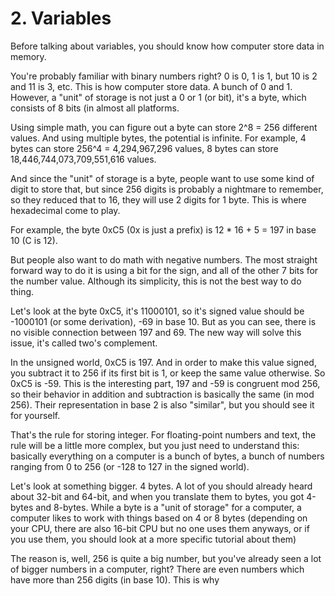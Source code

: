 # 2. Variables

Before talking about variables, you should know how computer store data in memory.

You're probably familiar with binary numbers right? 0 is 0, 1 is 1, but 10 is 2 and 11 is 3, etc. This is how computer store data. A bunch of 0 and 1. However, a "unit" of storage is not just a 0 or 1 (or bit), it's a byte, which consists of 8 bits (in almost all platforms.

Using simple math, you can figure out a byte can store 2^8 = 256 different values. And using multiple bytes, the potential is infinite. For example, 4 bytes can store 256^4 = 4,294,967,296 values, 8 bytes can store 18,446,744,073,709,551,616 values.

And since the "unit" of storage is a byte, people want to use some kind of digit to store that, but since 256 digits is probably a nightmare to remember, so they reduced that to 16, they will use 2 digits for 1 byte. This is where hexadecimal come to play.

For example, the byte 0xC5 (0x is just a prefix) is 12 * 16 + 5 = 197 in base 10 (C is 12).

But people also want to do math with negative numbers. The most straight forward way to do it is using a bit for the sign, and all of the other 7 bits for the number value. Although its simplicity, this is not the best way to do thing.

Let's look at the byte 0xC5, it's 11000101, so it's signed value should be -1000101 (or some derivation), -69 in base 10. But as you can see, there is no visible connection between 197 and 69. The new way will solve this issue, it's called two's complement.

In the unsigned world, 0xC5 is 197. And in order to make this value signed, you subtract it to 256 if its first bit is 1, or keep the same value otherwise. So 0xC5 is -59. This is the interesting part, 197 and -59 is congruent mod 256, so their behavior in addition and subtraction is basically the same (in mod 256). Their representation in base 2 is also "similar", but you should see it for yourself.

That's the rule for storing integer. For floating-point numbers and text, the rule will be a little more complex, but you just need to understand this: basically everything on a computer is a bunch of bytes, a bunch of numbers ranging from 0 to 256 (or -128 to 127 in the signed world).

Let's look at something bigger. 4 bytes. A lot of you should already heard about 32-bit and 64-bit, and when you translate them to bytes, you got 4-bytes and 8-bytes. While a byte is a "unit of storage" for a computer, a computer likes to work with things based on 4 or 8 bytes (depending on your CPU, there are also 16-bit CPU but no one uses them anyways, or if you use them, you should look at a more specific tutorial about them) 

The reason is, well, 256 is quite a big number, but you've already seen a lot of bigger numbers in a computer, right? There are even numbers which have more than 256 digits (in base 10). This is why 
